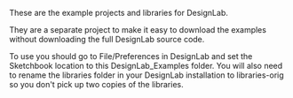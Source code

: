 These are the example projects and libraries for DesignLab.

They are a separate project to make it easy to download the examples without downloading the full DesignLab source code.

To use you should go to File/Preferences in DesignLab and set the Sketchbook location to this DesignLab_Examples folder.
You will also need to rename the libraries folder in your DesignLab installation to libraries-orig so you don't pick up two copies of the libraries.
